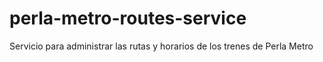 # perla-metro-routes-service
Servicio para administrar las rutas y horarios de los trenes de Perla Metro
